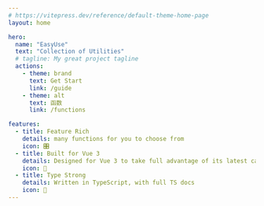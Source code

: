 ```yaml
---
# https://vitepress.dev/reference/default-theme-home-page
layout: home

hero:
  name: "EasyUse"
  text: "Collection of Utilities"
  # tagline: My great project tagline
  actions:
    - theme: brand
      text: Get Start
      link: /guide
    - theme: alt
      text: 函数
      link: /functions

features:
  - title: Feature Rich
    details: many functions for you to choose from
    icon: 🎛
  - title: Built for Vue 3
    details: Designed for Vue 3 to take full advantage of its latest capabilities
    icon: 🚀
  - title: Type Strong
    details: Written in TypeScript, with full TS docs
    icon: 🦾
---
```

